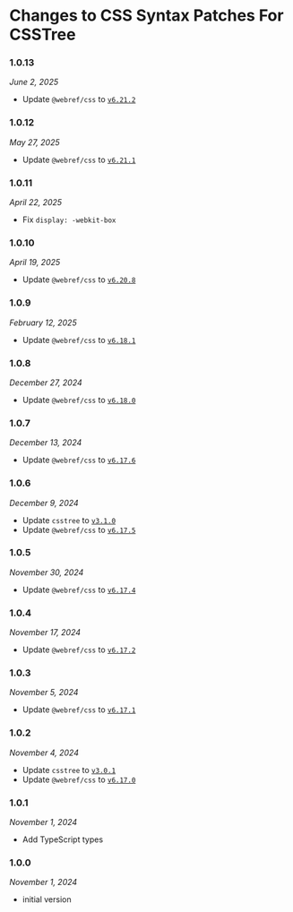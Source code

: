 # Changes to CSS Syntax Patches For CSSTree

### 1.0.13

_June 2, 2025_

- Update `@webref/css` to [`v6.21.2`](https://github.com/w3c/webref/releases/tag/%40webref%2Fcss%406.21.2)


### 1.0.12

_May 27, 2025_

- Update `@webref/css` to [`v6.21.1`](https://github.com/w3c/webref/releases/tag/%40webref%2Fcss%406.21.1)

### 1.0.11

_April 22, 2025_

- Fix `display: -webkit-box`

### 1.0.10

_April 19, 2025_

- Update `@webref/css` to [`v6.20.8`](https://github.com/w3c/webref/releases/tag/%40webref%2Fcss%406.20.8)

### 1.0.9

_February 12, 2025_

- Update `@webref/css` to [`v6.18.1`](https://github.com/w3c/webref/releases/tag/%40webref%2Fcss%406.18.1)

### 1.0.8

_December 27, 2024_

- Update `@webref/css` to [`v6.18.0`](https://github.com/w3c/webref/releases/tag/%40webref%2Fcss%406.18.0)

### 1.0.7

_December 13, 2024_

- Update `@webref/css` to [`v6.17.6`](https://github.com/w3c/webref/releases/tag/%40webref%2Fcss%406.17.6)

### 1.0.6

_December 9, 2024_

- Update `csstree` to [`v3.1.0`](https://github.com/csstree/csstree/releases/tag/v3.1.0)
- Update `@webref/css` to [`v6.17.5`](https://github.com/w3c/webref/releases/tag/%40webref%2Fcss%406.17.5)

### 1.0.5

_November 30, 2024_

- Update `@webref/css` to [`v6.17.4`](https://github.com/w3c/webref/releases/tag/%40webref%2Fcss%406.17.4)

### 1.0.4

_November 17, 2024_

- Update `@webref/css` to [`v6.17.2`](https://github.com/w3c/webref/releases/tag/%40webref%2Fcss%406.17.2)

### 1.0.3

_November 5, 2024_

- Update `@webref/css` to [`v6.17.1`](https://github.com/w3c/webref/releases/tag/%40webref%2Fcss%406.17.1)

### 1.0.2

_November 4, 2024_

- Update `csstree` to [`v3.0.1`](https://github.com/csstree/csstree/releases/tag/v3.0.1)
- Update `@webref/css` to [`v6.17.0`](https://github.com/w3c/webref/releases/tag/%40webref%2Fcss%406.17.0)

### 1.0.1

_November 1, 2024_

- Add TypeScript types

### 1.0.0

_November 1, 2024_

- initial version 

